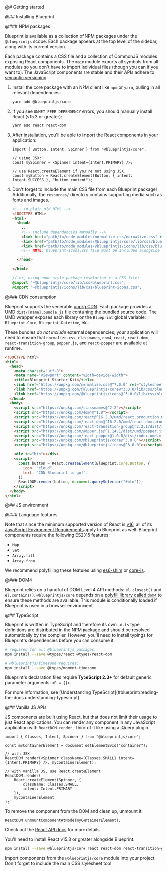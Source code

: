 @# Getting started

@## Installing Blueprint

@### NPM packages

Blueprint is available as a collection of NPM packages under the `@blueprintjs` scope.
Each package appears at the top level of the sidebar, along with its current version.

Each package contains a CSS file and a collection of CommonJS modules exposing React components.
The `main` module exports all symbols from all modules so you don't have to import individual files
(though you can if you want to). The JavaScript components are stable and their APIs adhere to
[semantic versioning](http://semver.org/).

1.  Install the core package with an NPM client like `npm` or `yarn`, pulling in all relevant
    dependencies:

    ```sh
    yarn add @blueprintjs/core
    ```

1.  If you see `UNMET PEER DEPENDENCY` errors, you should manually install React (v15.3 or greater):

    ```sh
    yarn add react react-dom
    ```

1.  After installation, you'll be able to import the React components in your application:

    ```tsx
    import { Button, Intent, Spinner } from "@blueprintjs/core";

    // using JSX:
    const mySpinner = <Spinner intent={Intent.PRIMARY} />;

    // use React.createElement if you're not using JSX.
    const myButton = React.createElement(Button, { intent: Intent.SUCCESS }, "button content");
    ```

1.  Don't forget to include the main CSS file from each Blueprint package! Additionally, the
    `resources/` directory contains supporting media such as fonts and images.

    ```html
    <!-- in plain old HTML -->
    <!DOCTYPE HTML>
    <html>
      <head>
        ...
        <!-- include dependencies manually -->
        <link href="path/to/node_modules/normalize.css/normalize.css" rel="stylesheet" />
        <link href="path/to/node_modules/@blueprintjs/core/lib/css/blueprint.css" rel="stylesheet" />
        <link href="path/to/node_modules/@blueprintjs/icons/lib/css/blueprint-icons.css" rel="stylesheet" />
        <!-- NOTE: blueprint-icons.css file must be included alongside blueprint.css! -->
        ...
      </head>
      ...
    </html>
    ```

    ```css.scss
    // or, using node-style package resolution in a CSS file:
    @import "~@blueprintjs/core/lib/css/blueprint.css";
    @import "~@blueprintjs/icons/lib/css/blueprint-icons.css";
    ```

@### CDN consumption

Blueprint supports the venerable [unpkg CDN](https://unpkg.com). Each package provides a UMD
`dist/[name].bundle.js` file containing the bundled source code. The UMD wrapper exposes each
library on the `Blueprint` global variable: `Blueprint.Core`, `Blueprint.Datetime`, etc.

These bundles _do not include_ external dependencies; your application will need to ensure that
`normalize.css`, `classnames`, `dom4`, `react`, `react-dom`, `react-transition-group`, `popper.js`, and
`react-popper` are available at runtime.

```html
<!DOCTYPE html>
<html>
  <head>
    <meta charset="utf-8">
    <meta name="viewport" content="width=device-width">
    <title>Blueprint Starter Kit</title>
    <link href="https://unpkg.com/normalize.css@^7.0.0" rel="stylesheet" />
    <link href="https://unpkg.com/@blueprintjs/core@^3.0.0/lib/css/blueprint.css" rel="stylesheet" />
    <link href="https://unpkg.com/@blueprintjs/icons@^3.0.0/lib/css/blueprint-icons.css" rel="stylesheet" />
  </head>
  <body>
    <script src="https://unpkg.com/classnames@^2.2"></script>
    <script src="https://unpkg.com/dom4@^1.8"></script>
    <script src="https://unpkg.com/react@^16.2.0/umd/react.production.min.js"></script>
    <script src="https://unpkg.com/react-dom@^16.2.0/umd/react-dom.production.min.js"></script>
    <script src="https://unpkg.com/react-transition-group@^2.2.1/dist/react-transition-group.min.js"></script>
    <script src="https://unpkg.com/popper.js@^1.14.1/dist/umd/popper.js"></script>
    <script src="https://unpkg.com/react-popper@1.0.0/dist/index.umd.min.js"></script>
    <script src="https://unpkg.com/@blueprintjs/core@^3.0.0"></script>
    <script src="https://unpkg.com/@blueprintjs/icons@^3.0.0"></script>

    <div id="btn"></div>
    <script>
      const button = React.createElement(Blueprint.Core.Button, {
        icon: "cloud",
        text: "CDN Blueprint is go!",
      });
      ReactDOM.render(button, document.querySelector("#btn"));
    </script>
  </body>
</html>
```

@## JS environment

@### Language features

Note that since the minimum supported version of React is [v16](https://reactjs.org/blog/2017/09/26/react-v16.0.html),
all of its [JavaScript Environment Requirements](https://reactjs.org/docs/javascript-environment-requirements.html) apply to
Blueprint as well. Blueprint components require the following ES2015 features:

-   `Map`
-   `Set`
-   `Array.fill`
-   `Array.from`

We recommend polyfilling these features using [es6-shim](https://github.com/paulmillr/es6-shim) or
[core-js](https://github.com/zloirock/core-js).

@### DOM4

Blueprint relies on a handful of DOM Level 4 API methods: `el.closest()` and `el.contains()`.
`@blueprintjs/core` depends on a [polyfill library called `dom4`](https://webreflection.github.io/dom4/) to ensure
these methods are available. This module is conditionally loaded if Blueprint is used in a browser environment.

@## TypeScript

Blueprint is written in TypeScript and therefore its own `.d.ts` type definitions are distributed in
the NPM package and should be resolved automatically by the compiler. However, you'll need to
install typings for Blueprint's dependencies before you can consume it:

```sh
# required for all @blueprintjs packages:
npm install --save @types/react @types/react-dom

# @blueprintjs/timezone requires:
npm install --save @types/moment-timezone
```

Blueprint's declaration files require **TypeScript 2.3+** for default generic parameter arguments: `<P = {}>`.

<div class="@ns-callout @ns-intent-primary @ns-icon-info-sign">
  For more information, see [Understanding TypeScript](#blueprint/reading-the-docs.understanding-typescript).
</div>

@## Vanilla JS APIs

JS components are built using React, but that does not limit their usage to just React applications.
You can render any component in any JavaScript application with `ReactDOM.render`. Think of it like
using a jQuery plugin.

```tsx
import { Classes, Intent, Spinner } from "@blueprintjs/core";

const myContainerElement = document.getElementById("container");

// with JSX
ReactDOM.render(<Spinner className={Classes.SMALL} intent={Intent.PRIMARY} />, myContainerElement);

// with vanilla JS, use React.createElement
ReactDOM.render(
    React.createElement(Spinner, {
        className: Classes.SMALL,
        intent: Intent.PRIMARY
    }),
    myContainerElement
);
```

To remove the component from the DOM and clean up, unmount it:

```tsx
ReactDOM.unmountComponentAtNode(myContainerElement);
```

Check out the [React API docs](https://facebook.github.io/react/docs/react-api.html) for more details.

You'll need to install React v15.3 or greater alongside Blueprint.

```sh
npm install --save @blueprintjs/core react react-dom react-transition-group
```

Import components from the `@blueprintjs/core` module into your project.
Don't forget to include the main CSS stylesheet too!
